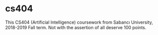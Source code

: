 # cs404
This CS404 (Artificial Intelligence) coursework from Sabancı University, 2018-2019 Fall term.
Not with the assertion of all deserve 100 points.
